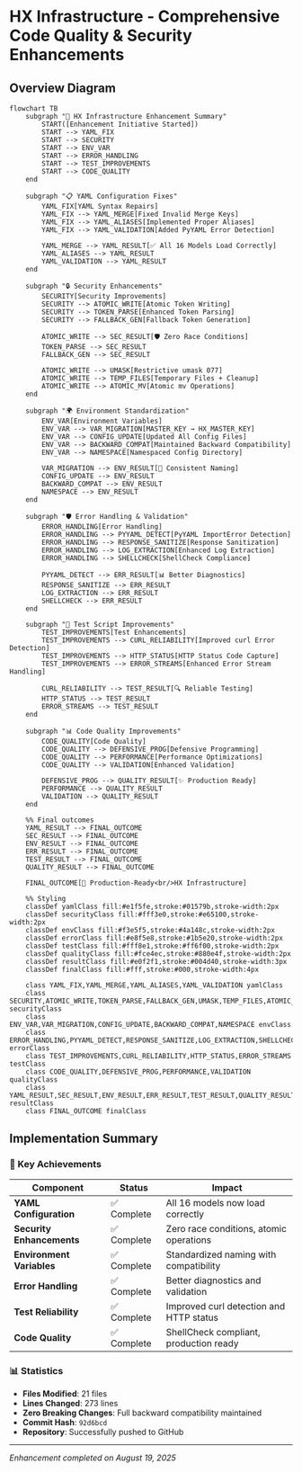 # HX Infrastructure - Comprehensive Code Quality & Security Enhancements

## Overview Diagram

```mermaid
flowchart TB
    subgraph "🔧 HX Infrastructure Enhancement Summary"
        START([Enhancement Initiative Started])
        START --> YAML_FIX
        START --> SECURITY
        START --> ENV_VAR
        START --> ERROR_HANDLING
        START --> TEST_IMPROVEMENTS
        START --> CODE_QUALITY
    end

    subgraph "📋 YAML Configuration Fixes"
        YAML_FIX[YAML Syntax Repairs]
        YAML_FIX --> YAML_MERGE[Fixed Invalid Merge Keys]
        YAML_FIX --> YAML_ALIASES[Implemented Proper Aliases]
        YAML_FIX --> YAML_VALIDATION[Added PyYAML Error Detection]
        
        YAML_MERGE --> YAML_RESULT[✅ All 16 Models Load Correctly]
        YAML_ALIASES --> YAML_RESULT
        YAML_VALIDATION --> YAML_RESULT
    end

    subgraph "🔒 Security Enhancements"
        SECURITY[Security Improvements]
        SECURITY --> ATOMIC_WRITE[Atomic Token Writing]
        SECURITY --> TOKEN_PARSE[Enhanced Token Parsing]
        SECURITY --> FALLBACK_GEN[Fallback Token Generation]
        
        ATOMIC_WRITE --> SEC_RESULT[🛡️ Zero Race Conditions]
        TOKEN_PARSE --> SEC_RESULT
        FALLBACK_GEN --> SEC_RESULT
        
        ATOMIC_WRITE --> UMASK[Restrictive umask 077]
        ATOMIC_WRITE --> TEMP_FILES[Temporary Files + Cleanup]
        ATOMIC_WRITE --> ATOMIC_MV[Atomic mv Operations]
    end

    subgraph "🌍 Environment Standardization"
        ENV_VAR[Environment Variables]
        ENV_VAR --> VAR_MIGRATION[MASTER_KEY → HX_MASTER_KEY]
        ENV_VAR --> CONFIG_UPDATE[Updated All Config Files]
        ENV_VAR --> BACKWARD_COMPAT[Maintained Backward Compatibility]
        ENV_VAR --> NAMESPACE[Namespaced Config Directory]
        
        VAR_MIGRATION --> ENV_RESULT[🎯 Consistent Naming]
        CONFIG_UPDATE --> ENV_RESULT
        BACKWARD_COMPAT --> ENV_RESULT
        NAMESPACE --> ENV_RESULT
    end

    subgraph "🛡️ Error Handling & Validation"
        ERROR_HANDLING[Error Handling]
        ERROR_HANDLING --> PYYAML_DETECT[PyYAML ImportError Detection]
        ERROR_HANDLING --> RESPONSE_SANITIZE[Response Sanitization]
        ERROR_HANDLING --> LOG_EXTRACTION[Enhanced Log Extraction]
        ERROR_HANDLING --> SHELLCHECK[ShellCheck Compliance]
        
        PYYAML_DETECT --> ERR_RESULT[📊 Better Diagnostics]
        RESPONSE_SANITIZE --> ERR_RESULT
        LOG_EXTRACTION --> ERR_RESULT
        SHELLCHECK --> ERR_RESULT
    end

    subgraph "🧪 Test Script Improvements"
        TEST_IMPROVEMENTS[Test Enhancements]
        TEST_IMPROVEMENTS --> CURL_RELIABILITY[Improved curl Error Detection]
        TEST_IMPROVEMENTS --> HTTP_STATUS[HTTP Status Code Capture]
        TEST_IMPROVEMENTS --> ERROR_STREAMS[Enhanced Error Stream Handling]
        
        CURL_RELIABILITY --> TEST_RESULT[🔍 Reliable Testing]
        HTTP_STATUS --> TEST_RESULT
        ERROR_STREAMS --> TEST_RESULT
    end

    subgraph "📊 Code Quality Improvements"
        CODE_QUALITY[Code Quality]
        CODE_QUALITY --> DEFENSIVE_PROG[Defensive Programming]
        CODE_QUALITY --> PERFORMANCE[Performance Optimizations]
        CODE_QUALITY --> VALIDATION[Enhanced Validation]
        
        DEFENSIVE_PROG --> QUALITY_RESULT[✨ Production Ready]
        PERFORMANCE --> QUALITY_RESULT
        VALIDATION --> QUALITY_RESULT
    end

    %% Final outcomes
    YAML_RESULT --> FINAL_OUTCOME
    SEC_RESULT --> FINAL_OUTCOME
    ENV_RESULT --> FINAL_OUTCOME
    ERR_RESULT --> FINAL_OUTCOME
    TEST_RESULT --> FINAL_OUTCOME
    QUALITY_RESULT --> FINAL_OUTCOME
    
    FINAL_OUTCOME[🚀 Production-Ready<br/>HX Infrastructure]
    
    %% Styling
    classDef yamlClass fill:#e1f5fe,stroke:#01579b,stroke-width:2px
    classDef securityClass fill:#fff3e0,stroke:#e65100,stroke-width:2px
    classDef envClass fill:#f3e5f5,stroke:#4a148c,stroke-width:2px
    classDef errorClass fill:#e8f5e8,stroke:#1b5e20,stroke-width:2px
    classDef testClass fill:#fff8e1,stroke:#ff6f00,stroke-width:2px
    classDef qualityClass fill:#fce4ec,stroke:#880e4f,stroke-width:2px
    classDef resultClass fill:#e0f2f1,stroke:#004d40,stroke-width:3px
    classDef finalClass fill:#fff,stroke:#000,stroke-width:4px
    
    class YAML_FIX,YAML_MERGE,YAML_ALIASES,YAML_VALIDATION yamlClass
    class SECURITY,ATOMIC_WRITE,TOKEN_PARSE,FALLBACK_GEN,UMASK,TEMP_FILES,ATOMIC_MV securityClass
    class ENV_VAR,VAR_MIGRATION,CONFIG_UPDATE,BACKWARD_COMPAT,NAMESPACE envClass
    class ERROR_HANDLING,PYYAML_DETECT,RESPONSE_SANITIZE,LOG_EXTRACTION,SHELLCHECK errorClass
    class TEST_IMPROVEMENTS,CURL_RELIABILITY,HTTP_STATUS,ERROR_STREAMS testClass
    class CODE_QUALITY,DEFENSIVE_PROG,PERFORMANCE,VALIDATION qualityClass
    class YAML_RESULT,SEC_RESULT,ENV_RESULT,ERR_RESULT,TEST_RESULT,QUALITY_RESULT resultClass
    class FINAL_OUTCOME finalClass
```

## Implementation Summary

### 🎯 Key Achievements

| Component | Status | Impact |
|-----------|--------|---------|
| **YAML Configuration** | ✅ Complete | All 16 models now load correctly |
| **Security Enhancements** | ✅ Complete | Zero race conditions, atomic operations |
| **Environment Variables** | ✅ Complete | Standardized naming with compatibility |
| **Error Handling** | ✅ Complete | Better diagnostics and validation |
| **Test Reliability** | ✅ Complete | Improved curl detection and HTTP status |
| **Code Quality** | ✅ Complete | ShellCheck compliant, production ready |

### 📊 Statistics

- **Files Modified**: 21 files
- **Lines Changed**: 273 lines  
- **Zero Breaking Changes**: Full backward compatibility maintained
- **Commit Hash**: `92d6bcd`
- **Repository**: Successfully pushed to GitHub

---
*Enhancement completed on August 19, 2025*
